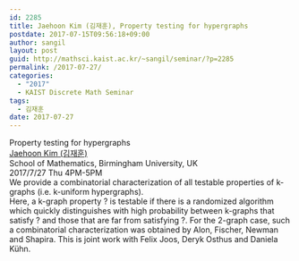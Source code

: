 ```yaml
---
id: 2285
title: Jaehoon Kim (김재훈), Property testing for hypergraphs
postdate: 2017-07-15T09:56:18+09:00
author: sangil
layout: post
guid: http://mathsci.kaist.ac.kr/~sangil/seminar/?p=2285
permalink: /2017-07-27/
categories:
  - "2017"
  - KAIST Discrete Math Seminar
tags:
  - 김재훈
date: 2017-07-27
---
```

<div class="talk">
  Property testing for hypergraphs
</div>

<div class="speaker">
  <a href="http://web.mat.bham.ac.uk/~kimjs/"> Jaehoon Kim (김재훈)</a><br /> School of Mathematics, Birmingham University, UK
</div>

<div class="date">
  2017/7/27 Thu 4PM-5PM
</div>

<div class="abstract">
  We provide a combinatorial characterization of all testable properties of k-graphs (i.e. k-uniform hypergraphs).<br /> Here, a k-graph property ? is testable if there is a randomized algorithm which quickly distinguishes with high probability between k-graphs that satisfy ? and those that are far from satisfying ?. For the 2-graph case, such a combinatorial characterization was obtained by Alon, Fischer, Newman and Shapira. This is joint work with Felix Joos, Deryk Osthus and Daniela Kühn.
</div>